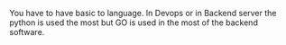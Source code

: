 You have to have basic to language. In Devops or in Backend server the python is used the most but GO is used in the most of the backend software.
